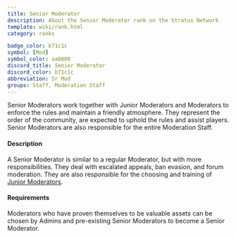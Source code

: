 ```yaml
---
title: Senior Moderator
description: About the Senior Moderator rank on the Stratus Network
template: wiki/rank.html
category: ranks

badge_color: b71c1c
symbol: [Mod]
symbol_color: aa0000
discord_title: Senior Moderator
discord_color: b71c1c
abbreviation: Sr Mod
groups: Staff, Moderation Staff
---
```


Senior Moderators work together with Junior Moderators and Moderators to enforce the rules and maintain a friendly atmosphere. They represent the order of the community, are expected to uphold the rules and assist players. Senior Moderators are also responsible for the entire Moderation Staff.

#### Description

A Senior Moderator is similar to a regular Moderator, but with more responsibilities. They deal with escalated appeals, ban evasion, and forum moderation. They are also responsible for the choosing and training of [Junior Moderators](https://mcresourcepile.github.io/addon-project/wiki/ranks/juniormoderator). 

#### Requirements

Moderators who have proven themselves to be valuable assets can be chosen by Admins and pre-existing Senior Moderators to become a Senior Moderator. 